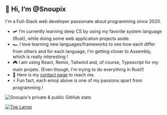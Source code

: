## 👋 Hi, I’m @Snoupix

I'm a Full-Stack web developer passionate about programming since 2020.

- 🛩️ I’m currently learning deep CS by using my favorite system language (Rust), while doing some web application projects aside.
- 🏎️ I love learning new languages/frameworks to see how each differ from others and for each language, I'm getting closer to Assembly, which is really interesting !
- 🎮 I am using React, Remix, Tailwind and, of course, Typescript for my main projets. (Even though, I'm trying to do everything in Rust!)
- 🔫 Here is my [contact page](https://snoupix.dev/contact) to reach me.
- ⚡ Fun fact, each emoji above is one of my passions apart from programming !

![Snoupix's private & public GitHub stats](https://readmeapi.snoupix.dev/?username=Snoupix&show_icons=true&count_private=true&include_all_commits=true&theme=aura&rank_icon=github)

[![Top Langs](https://readmeapi.snoupix.dev/top-langs/?username=Snoupix&exclude_repo=lifeinvader,qmk_firmware&hide=php,html,css,lua,javascript,vue&layout=compact&theme=aura)](https://github.com/anuraghazra/github-readme-stats)
